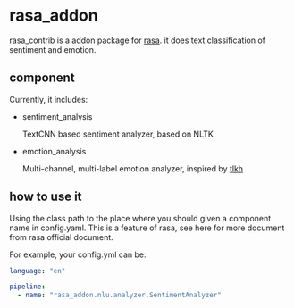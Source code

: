 # rasa_addon

rasa_contrib is a addon package for [rasa](https://github.com/RasaHQ/rasa).
it does text classification of sentiment and emotion.

## component

Currently, it includes:

- sentiment_analysis

  TextCNN based sentiment analyzer, based on NLTK

- emotion_analysis

  Multi-channel, multi-label emotion analyzer, inspired by [tlkh](https://github.com/tlkh/text-emotion-classification)

## how to use it

Using the class path to the place where you should given a component name in config.yaml. This is a feature of rasa, see here for more document from rasa official document.

For example, your config.yml can be:

```yaml
language: "en"

pipeline:
  - name: "rasa_addon.nlu.analyzer.SentimentAnalyzer"
```
